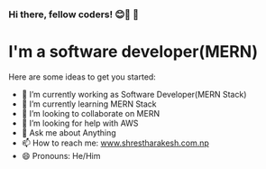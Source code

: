 ### Hi there, fellow coders! 😊👋 👋
# I'm a software developer(MERN)


Here are some ideas to get you started:

- 🔭 I’m currently working as Software Developer(MERN Stack) 
- 🌱 I’m currently learning MERN Stack
- 👯 I’m looking to collaborate on MERN
- 🤔 I’m looking for help with AWS
- 💬 Ask me about Anything
- 📫 How to reach me: www.shrestharakesh.com.np
- 😄 Pronouns: He/Him
<!-- - ⚡ Fun fact: ... -->
